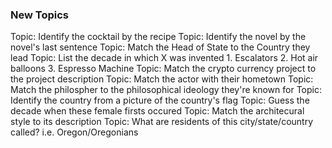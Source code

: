 ### New Topics ###
Topic: Identify the cocktail by the recipe
Topic: Identify the novel by the novel's last sentence
Topic: Match the Head of State to the Country they lead
Topic: List the decade in which X was invented
    1. Escalators
    2. Hot air balloons
    3. Espresso Machine
Topic: Match the crypto currency project to the project description
Topic: Match the actor with their hometown
Topic: Match the philospher to the philosophical ideology they're known for
Topic: Identify the country from a picture of the country's flag
Topic: Guess the decade when these female firsts occured
Topic: Match the architecural style to its description
Topic: What are residents of this city/state/country called? i.e. Oregon/Oregonians